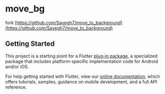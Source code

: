 # move_bg

fork [https://github.com/Sayegh7/move_to_background](https://github.com/Sayegh7/move_to_background)

## Getting Started

This project is a starting point for a Flutter
[plug-in package](https://flutter.dev/developing-packages/),
a specialized package that includes platform-specific implementation code for
Android and/or iOS.

For help getting started with Flutter, view our
[online documentation](https://flutter.dev/docs), which offers tutorials,
samples, guidance on mobile development, and a full API reference.

